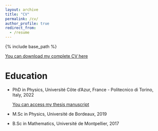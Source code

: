 ```yaml
---
layout: archive
title: "CV"
permalink: /cv/
author_profile: true
redirect_from:
  - /resume
---
```


{% include base_path %}

[You can download my complete CV here](K1000Granier.github.io/files/CVGranier.pdf)

Education
======
* PhD in Physics, Université Côte d’Azur, France - Politecnico di Torino, Italy, 2022 

  [You can access my thesis manuscript](https://github.com/K1000Granier/K1000Granier.github.io/raw/main/CV_CGranier.pdf)
* M.Sc in Physics, Université de Bordeaux, 2019
* B.Sc in Mathematics, Université de Montpellier, 2017





<!---
Publications
======
  <ul>{% for post in site.publications %}
    {% include archive-single-cv.html %}
  {% endfor %}</ul>
  
Talks
======
  <ul>{% for post in site.talks %}
    {% include archive-single-talk-cv.html %}
  {% endfor %}</ul>
  
Teaching
======
  <ul>{% for post in site.teaching %}
    {% include archive-single-cv.html %}
  {% endfor %}</ul>
  
Service and leadership
======
* Currently signed in to 43 different slack teams
--->
